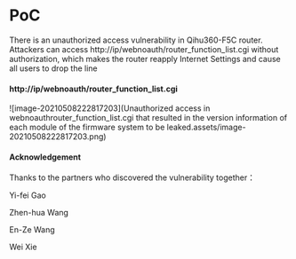 # PoC

There is an unauthorized access vulnerability in Qihu360-F5C router. Attackers can access http://ip/webnoauth/router_function_list.cgi without authorization, which makes the router reapply Internet Settings and cause all users to drop the line

#### http://ip/webnoauth/router_function_list.cgi

![image-20210508222817203](Unauthorized access in webnoauthrouter_function_list.cgi that resulted in the version information of each module of the firmware system to be leaked.assets/image-20210508222817203.png)







#### Acknowledgement

Thanks to the partners who discovered the vulnerability together：

Yi-fei Gao

Zhen-hua Wang

En-Ze Wang

Wei Xie